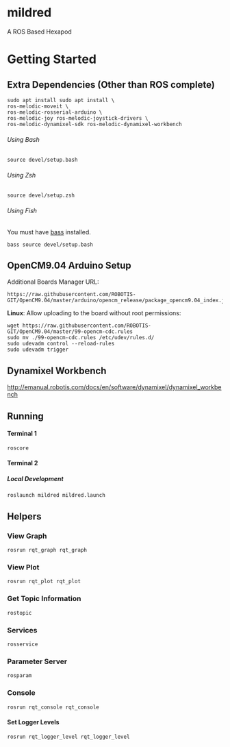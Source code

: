 # mildred
A ROS Based Hexapod

# Getting Started

## Extra Dependencies (Other than ROS complete)

    sudo apt install sudo apt install \
    ros-melodic-moveit \
    ros-melodic-rosserial-arduino \
    ros-melodic-joy ros-melodic-joystick-drivers \  
    ros-melodic-dynamixel-sdk ros-melodic-dynamixel-workbench

###### Using Bash

    source devel/setup.bash
    
###### Using Zsh

    source devel/setup.zsh
    
###### Using Fish
You must have [bass](https://github.com/edc/bass) installed.

    bass source devel/setup.bash

## OpenCM9.04 Arduino Setup
Additional Boards Manager URL:

    https://raw.githubusercontent.com/ROBOTIS-GIT/OpenCM9.04/master/arduino/opencm_release/package_opencm9.04_index.json

**Linux**: Allow uploading to the board without root permissions:

    wget https://raw.githubusercontent.com/ROBOTIS-GIT/OpenCM9.04/master/99-opencm-cdc.rules
    sudo mv ./99-opencm-cdc.rules /etc/udev/rules.d/
    sudo udevadm control --reload-rules
    sudo udevadm trigger
    
## Dynamixel Workbench
http://emanual.robotis.com/docs/en/software/dynamixel/dynamixel_workbench

## Running

#### Terminal 1

    roscore
    
#### Terminal 2

##### Local Development

    roslaunch mildred mildred.launch

## Helpers

### View Graph
    rosrun rqt_graph rqt_graph
### View Plot
    rosrun rqt_plot rqt_plot
### Get Topic Information
    rostopic
### Services
    rosservice
### Parameter Server
    rosparam
### Console
    rosrun rqt_console rqt_console
#### Set Logger Levels
    rosrun rqt_logger_level rqt_logger_level